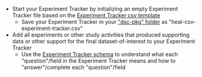 <!--## Low and late dataset sharing-->
* Start your Experiment Tracker by initializing an empty Experiment Tracker file based on the [Experiment Tracker csv template](https://raw.githubusercontent.com/norc-heal/heal-data-pkg-tool/main/heal-csv-experiment-tracker.csv)
  * Save your Experiment Tracker in your ["dsc-pkg" folder](../../terms/index.md#dsc-pkg-folder) as "heal-csv-experiment-tracker.csv"
* Add all experiments or other study activities that produced supporting data or other support for the final dataset-of-interest to your Experiment Tracker
  * Use the [Experiment Tracker schema](../../schemas/md_experiment_tracker.md) to understand what each "question"/field in the Experiment Tracker means and how to "answer"/complete each "question"/field